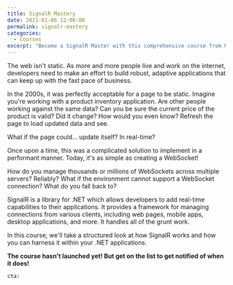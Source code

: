 ```yaml
---
title: SignalR Mastery
date: 2021-01-06 12:00:00
permalink: signalr-mastery
categories:
  - Courses
excerpt: "Become a SignalR Master with this comprehensive course from Microsoft MVP, Kevin Griffin."
---
```


The web isn't static.  As more and more people live and work on the internet, developers need to make an effort to build robust, adaptive applications that can keep up with the fast pace of business.

In the 2000s, it was perfectly acceptable for a page to be static.  Imagine you're working with a product inventory application.  Are other people working against the same data?  Can you be sure the current price of the product is valid?  Did it change?  How would you even know?  Refresh the page to load updated data and see. 

What if the page could... update itself?  In real-time?  

Once upon a time, this was a complicated solution to implement in a performant manner.  Today, it's as simple as creating a WebSocket! 

How do you manage thousands or millions of WebSockets across multiple servers?  Reliably?  What if the environment cannot support a WebSocket connection?  What do you fall back to?

SignalR is a library for .NET which allows developers to add real-time capabilities to their applications.  It provides a framework for managing connections from various clients, including web pages, mobile apps, desktop applications, and more.  It handles all of the grunt work.

In this course, we'll take a structured look at how SignalR works and how you can harness it within your .NET applications.  

**The course hasn't launched yet!  But get on the list to get notified of when it does!**

`cta:`
